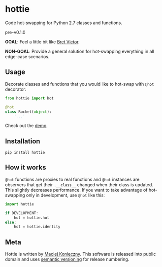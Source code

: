 hottie
======

Code hot-swapping for Python 2.7 classes and functions.

pre-v0.1.0

**GOAL**: Feel a little bit like [Bret Victor][].

**NON-GOAL**: Provide a general solution for hot-swapping everything in all edge-case scenarios.

  [Bret Victor]: http://vimeo.com/36579366


Usage
-----

Decorate classes and functions that you would like to hot-swap with `@hot` decorator:

``` python
from hottie import hot

@hot
class Rocket(object):
    '...'
```

Check out the [demo][].

  [demo]: https://github.com/narfdotpl/hottie-demo


Installation
------------

    pip install hottie


How it works
------------

`@hot` functions are proxies to real functions and `@hot` instances are observers that get their `.__class__` changed when their class is updated. This slightly decreases performance. If you want to take advantage of hot-swapping only in development, use `@hot` like this:

``` python
import hottie

if DEVELOPMENT:
    hot = hottie.hot
else:
    hot = hottie.identity
```


Meta
----

Hottie is written by [Maciej Konieczny][]. This software is released into public domain and uses [semantic versioning][] for release numbering.

  [Maciej Konieczny]: http://narf.pl/
  [semantic versioning]: http://semver.org/
